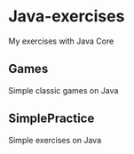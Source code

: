 # Java-exercises
My exercises with Java Core
## Games
Simple classic games on Java
## SimplePractice
Simple exercises on Java
